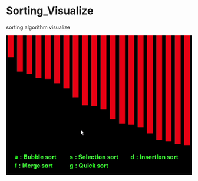 # Sorting_Visualize
sorting algorithm visualize

![image](https://github.com/77ogc/Sorting_Visualize/blob/master/sort.gif)
